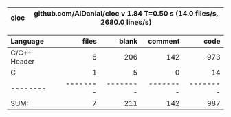 cloc|github.com/AlDanial/cloc v 1.84  T=0.50 s (14.0 files/s, 2680.0 lines/s)
--- | ---

Language|files|blank|comment|code
:-------|-------:|-------:|-------:|-------:
C/C++ Header|6|206|142|973
C|1|5|0|14
--------|--------|--------|--------|--------
SUM:|7|211|142|987
